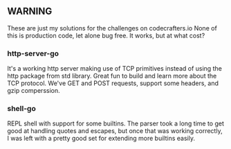 ## WARNING

These are just my solutions for the challenges on codecrafters.io
None of this is production code, let alone bug free. It works, but at what cost?

### http-server-go

It's a working http server making use of TCP primitives instead of using the http package from std library. Great fun to build and learn more about the TCP protocol. We've GET and POST requests, support some headers, and gzip comperssion.

### shell-go
REPL shell with support for some builtins. The parser took a long time to get good at handling quotes and escapes, but once that was working correctly, I was left with a pretty good set for extending more builtins easily.
